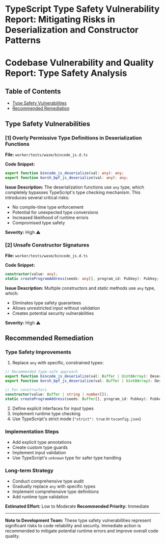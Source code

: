 # TypeScript Type Safety Vulnerability Report: Mitigating Risks in Deserialization and Constructor Patterns

# Codebase Vulnerability and Quality Report: Type Safety Analysis

## Table of Contents
- [Type Safety Vulnerabilities](#type-safety-vulnerabilities)
- [Recommended Remediation](#recommended-remediation)

## Type Safety Vulnerabilities

### [1] Overly Permissive Type Definitions in Deserialization Functions

**File:** `worker/tests/wasm/bincode_js.d.ts`

**Code Snippet:**
```typescript
export function bincode_js_deserialize(val: any): any;
export function borsh_bpf_js_deserialize(val: any): any;
```

**Issue Description:**
The deserialization functions use `any` type, which completely bypasses TypeScript's type checking mechanism. This introduces several critical risks:

- No compile-time type enforcement
- Potential for unexpected type conversions
- Increased likelihood of runtime errors
- Compromised type safety

**Severity:** High ⚠️

### [2] Unsafe Constructor Signatures

**File:** `worker/tests/wasm/bincode_js.d.ts`

**Code Snippet:**
```typescript
constructor(value: any);
static createProgramAddress(seeds: any[], program_id: Pubkey): Pubkey;
```

**Issue Description:**
Multiple constructors and static methods use `any` type, which:
- Eliminates type safety guarantees
- Allows unrestricted input without validation
- Creates potential security vulnerabilities

**Severity:** High ⚠️

## Recommended Remediation

### Type Safety Improvements

1. Replace `any` with specific, constrained types:
```typescript
// Recommended type-safe approach
export function bincode_js_deserialize(val: Buffer | Uint8Array): DeserializedType;
export function borsh_bpf_js_deserialize(val: Buffer | Uint8Array): DeserializedType;

// For constructors
constructor(value: Buffer | string | number[]);
static createProgramAddress(seeds: Buffer[], program_id: Pubkey): Pubkey;
```

2. Define explicit interfaces for input types
3. Implement runtime type checking
4. Use TypeScript's strict mode (`"strict": true` in `tsconfig.json`)

### Implementation Steps
- Add explicit type annotations
- Create custom type guards
- Implement input validation
- Use TypeScript's `unknown` type for safer type handling

### Long-term Strategy
- Conduct comprehensive type audit
- Gradually replace `any` with specific types
- Implement comprehensive type definitions
- Add runtime type validation

**Estimated Effort:** Low to Moderate
**Recommended Priority:** Immediate

---

**Note to Development Team:** 
These type safety vulnerabilities represent significant risks to code reliability and security. Immediate action is recommended to mitigate potential runtime errors and improve overall code quality.